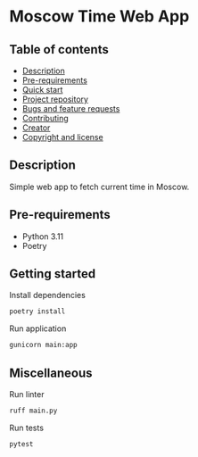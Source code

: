 # Moscow Time Web App

## Table of contents

- [Description](#description)
- [Pre-requirements](#pre-requirements)
- [Quick start](#quick-start)
- [Project repository](#project-repository)
- [Bugs and feature requests](#bugs-and-feature-requests)
- [Contributing](#contributing)
- [Creator](#creator)
- [Copyright and license](#copyright-and-license)

## Description

Simple web app to fetch current time in Moscow.

## Pre-requirements

- Python 3.11
- Poetry

## Getting started

Install dependencies

```bash
poetry install
```

Run application

```bash
gunicorn main:app
```

## Miscellaneous

Run linter

```bash
ruff main.py
```

Run tests

```bash
pytest
```
